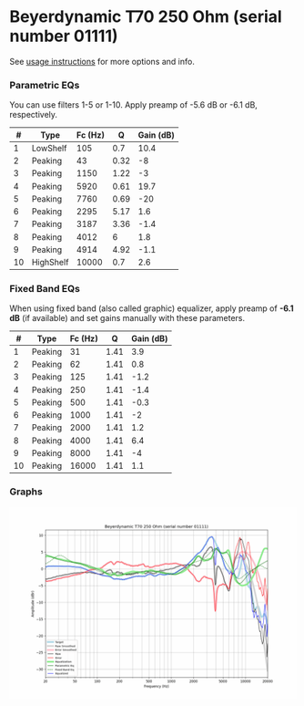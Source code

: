 # Beyerdynamic T70 250 Ohm (serial number 01111)
See [usage instructions](https://github.com/jaakkopasanen/AutoEq#usage) for more options and info.

### Parametric EQs
You can use filters 1-5 or 1-10. Apply preamp of -5.6 dB or -6.1 dB, respectively.

|   # | Type      |   Fc (Hz) |    Q |   Gain (dB) |
|-----|-----------|-----------|------|-------------|
|   1 | LowShelf  |       105 | 0.7  |        10.4 |
|   2 | Peaking   |        43 | 0.32 |        -8   |
|   3 | Peaking   |      1150 | 1.22 |        -3   |
|   4 | Peaking   |      5920 | 0.61 |        19.7 |
|   5 | Peaking   |      7760 | 0.69 |       -20   |
|   6 | Peaking   |      2295 | 5.17 |         1.6 |
|   7 | Peaking   |      3187 | 3.36 |        -1.4 |
|   8 | Peaking   |      4012 | 6    |         1.8 |
|   9 | Peaking   |      4914 | 4.92 |        -1.1 |
|  10 | HighShelf |     10000 | 0.7  |         2.6 |

### Fixed Band EQs
When using fixed band (also called graphic) equalizer, apply preamp of **-6.1 dB** (if available) and set gains manually with these parameters.

|   # | Type    |   Fc (Hz) |    Q |   Gain (dB) |
|-----|---------|-----------|------|-------------|
|   1 | Peaking |        31 | 1.41 |         3.9 |
|   2 | Peaking |        62 | 1.41 |         0.8 |
|   3 | Peaking |       125 | 1.41 |        -1.2 |
|   4 | Peaking |       250 | 1.41 |        -1.4 |
|   5 | Peaking |       500 | 1.41 |        -0.3 |
|   6 | Peaking |      1000 | 1.41 |        -2   |
|   7 | Peaking |      2000 | 1.41 |         1.2 |
|   8 | Peaking |      4000 | 1.41 |         6.4 |
|   9 | Peaking |      8000 | 1.41 |        -4   |
|  10 | Peaking |     16000 | 1.41 |         1.1 |

### Graphs
![](./Beyerdynamic%20T70%20250%20Ohm%20(serial%20number%2001111).png)
